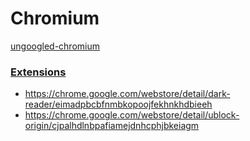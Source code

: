 # Chromium

[ungoogled-chromium](https://github.com/Eloston/ungoogled-chromium)

### [Extensions](https://www.ungoogledextensions.com/)
- https://chrome.google.com/webstore/detail/dark-reader/eimadpbcbfnmbkopoojfekhnkhdbieeh
- https://chrome.google.com/webstore/detail/ublock-origin/cjpalhdlnbpafiamejdnhcphjbkeiagm
